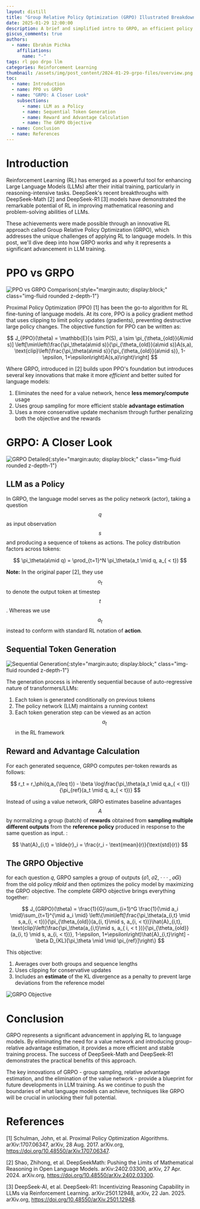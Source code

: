 ```yaml
---
layout: distill
title: "Group Relative Policy Optimization (GRPO) Illustrated Breakdown & Explanation"
date: 2025-01-29 12:00:00
description: A brief and simplified intro to GRPO, an efficient policy optimization method used for LLM reasoning training 
giscus_comments: true
authors:
  - name: Ebrahim Pichka
    affiliations:
      name: "-"
tags: rl ppo drpo llm
categories: Reinforcement Learning
thumbnail: /assets/img/post_content/2024-01-29-grpo-files/overview.png
toc:
  - name: Introduction
  - name: PPO vs GRPO
  - name: "GRPO: A Closer Look"
    subsections:
      - name: LLM as a Policy
      - name: Sequential Token Generation
      - name: Reward and Advantage Calculation
      - name: The GRPO Objective
  - name: Conclusion
  - name: References
---
```


# Introduction

Reinforcement Learning (RL) has emerged as a powerful tool for enhancing Large Language Models (LLMs) after their initial training, particularly in reasoning-intensive tasks. DeepSeek's recent breakthroughs with DeepSeek-Math [2] and DeepSeek-R1 [3] models have demonstrated the remarkable potential of RL in improving mathematical reasoning and problem-solving abilities of LLMs.

These achievements were made possible through an innovative RL approach called Group Relative Policy Optimization (GRPO), which addresses the unique challenges of applying RL to language models. In this post, we'll dive deep into how GRPO works and why it represents a significant advancement in LLM training.

# PPO vs GRPO

![PPO vs GRPO Comparison](\assets\img\post_content\2024-01-29-grpo-files\overview.png){:style="margin:auto; display:block;" class="img-fluid rounded z-depth-1"}

Proximal Policy Optimization (PPO) [1] has been the go-to algorithm for RL fine-tuning of language models. At its core, PPO is a policy gradient method that uses clipping to limit policy updates (gradients), preventing destructive large policy changes. The objective function for PPO can be written as:

$$ 
J_{PPO}(\theta) = \mathbb{E}[s \sim P(S), a \sim \pi_{\theta_{old}}(A\mid s)] \left[\min\left(\frac{\pi_\theta(a\mid s)}{\pi_{\theta_{old}}(a\mid s)}A(s,a), \text{clip}\left(\frac{\pi_\theta(a\mid s)}{\pi_{\theta_{old}}(a\mid s)}, 1-\epsilon, 1+\epsilon\right)A(s,a)\right)\right]
$$

Where GRPO, introduced in [2] builds upon PPO's foundation but introduces several key innovations that make it more *efficient* and better suited for language models:

1. Eliminates the need for a value network, hence **less memory/compute** usage
2. Uses group sampling for more efficient stable **advantage estimation**
3. Uses a more conservative update mechanism through further penalizing both the objective and the rewards

# GRPO: A Closer Look

![GRPO Detailed](\assets\img\post_content\2024-01-29-grpo-files\grpo.png){:style="margin:auto; display:block;" class="img-fluid rounded z-depth-1"}

## LLM as a Policy

In GRPO, the language model serves as the policy network (actor), taking a question $$q$$ as input observation $$s$$ and producing a sequence of tokens as actions. The policy distribution factors across tokens:

$$
\pi_\theta(a\mid q) = \prod_{t=1}^N \pi_\theta(a_t \mid q, a_{ < t})
$$

**Note:** In the original paper [2], they use $$o_t$$ to denote the output token at timestep $$t$$. Whereas we use $$a_t$$ instead to conform with standard RL notation of **action**. 

## Sequential Token Generation

![Sequential Generation](\assets\img\post_content\2024-01-29-grpo-files\steps.png){:style="margin:auto; display:block;" class="img-fluid rounded z-depth-1"}

The generation process is inherently sequential because of auto-regressive nature of transformers/LLMs:
1. Each token is generated conditionally on previous tokens
2. The policy network (LLM) maintains a running context
3. Each token generation step can be viewed as an action $$a_t$$ in the RL framework

## Reward and Advantage Calculation

For each generated sequence, GRPO computes per-token rewards as follows:

$$
r_t = r_\phi(q,a_{\leq t}) - \beta \log\frac{\pi_\theta(a_t \mid q,a_{ < t})}{\pi_{ref}(a_t \mid q, a_{ < t})}
$$

Instead of using a value network, GRPO estimates baseline advantages $$A$$  by normalizing a group (batch) of **rewards** obtained from **sampling multiple different outputs** from the **reference policy** produced in response to the same question as input. :

$$
\hat{A}_{i,t} = \tilde{r}_i = \frac{r_i - \text{mean}(r)}{\text{std}(r)}
$$

## The GRPO Objective

for each question 𝑞, GRPO samples a group of outputs {𝑜1, 𝑜2, · · · , 𝑜𝐺} from the old policy 𝜋𝜃𝑜𝑙𝑑 and then optimizes the policy model by maximizing the GRPO objective. The complete GRPO objective brings everything together:

$$
J_{GRPO}(\theta) = \frac{1}{G}\sum_{i=1}^G \frac{1}{\mid a_i \mid}\sum_{t=1}^{\mid a_i \mid} \left\{\min\left[\frac{\pi_\theta(a_{i,t} \mid s,a_{i, < t})}{\pi_{\theta_{old}}(a_{i, t}\mid s, a_{i, < t})}\hat{A}_{i,t}, \text{clip}\left(\frac{\pi_\theta(a_{i,t}\mid s, a_{ i, < t })}{\pi_{\theta_{old}}(a_{i, t} \mid s, a_{i, < t})}, 1-\epsilon, 1+\epsilon\right)\hat{A}_{i,t}\right] - \beta D_{KL}[\pi_\theta \mid \mid \pi_{ref}]\right\}
$$

This objective:
1. Averages over both groups and sequence lengths
2. Uses clipping for conservative updates
3. Includes an **estimate** of the KL divergence as a penalty to prevent large deviations from the reference model

![GRPO Objective](\assets\img\post_content\2024-01-29-grpo-files\obj.png)

# Conclusion

GRPO represents a significant advancement in applying RL to language models. By eliminating the need for a value network and introducing group-relative advantage estimation, it provides a more efficient and stable training process. The success of DeepSeek-Math and DeepSeek-R1 demonstrates the practical benefits of this approach.

The key innovations of GRPO - group sampling, relative advantage estimation, and the elimination of the value network - provide a blueprint for future developments in LLM training. As we continue to push the boundaries of what language models can achieve, techniques like GRPO will be crucial in unlocking their full potential.


# References


[1] Schulman, John, et al. Proximal Policy Optimization Algorithms. arXiv:1707.06347, arXiv, 28 Aug. 2017. arXiv.org, https://doi.org/10.48550/arXiv.1707.06347.

[2] Shao, Zhihong, et al. DeepSeekMath: Pushing the Limits of Mathematical Reasoning in Open Language Models. arXiv:2402.03300, arXiv, 27 Apr. 2024. arXiv.org, https://doi.org/10.48550/arXiv.2402.03300.


[3] DeepSeek-AI, et al. DeepSeek-R1: Incentivizing Reasoning Capability in LLMs via Reinforcement Learning. arXiv:2501.12948, arXiv, 22 Jan. 2025. arXiv.org, https://doi.org/10.48550/arXiv.2501.12948.